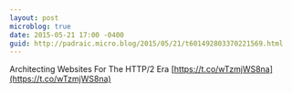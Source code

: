 ```yaml
---
layout: post
microblog: true
date: 2015-05-21 17:00 -0400
guid: http://padraic.micro.blog/2015/05/21/t601492803370221569.html
---
```

Architecting Websites For The HTTP/2 Era [https://t.co/wTzmjWS8na](https://t.co/wTzmjWS8na)
